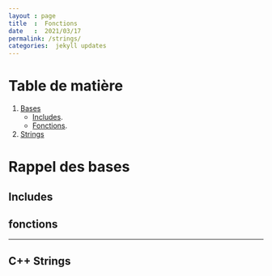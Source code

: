 ```yaml
---
layout : page
title  :  Fonctions
date   :  2021/03/17  
permalink: /strings/
categories:  jekyll updates
---
```


# Table de matière

1. [Bases](#bases)
    - [Includes](#includes).
    - [Fonctions](#functions).
2. [Strings](#strings1)

    
    


# Rappel des bases
<a name='linkLabel'></a>

## Includes
<a name='includes'></a>


## fonctions
<a name='functions'></a>

-----------------------

## C++ Strings
<a name='strings1'></a>



